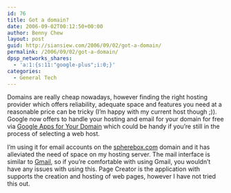 ```yaml
---
id: 76
title: Got a domain?
date: 2006-09-02T00:12:50+00:00
author: Benny Chew
layout: post
guid: http://siansiew.com/2006/09/02/got-a-domain/
permalink: /2006/09/02/got-a-domain/
dpsp_networks_shares:
  - 'a:1:{s:11:"google-plus";i:0;}'
categories:
  - General Tech
---
```

Domains are really cheap nowadays, however finding the right hosting provider which offers reliability, adequate space and features you need at a reasonable price can be tricky (I&#8217;m happy with my current host though ;)). Google now offers to handle your hosting and email for your domain for free via <a target="_blank" href="https://www.google.com/a/">Google Apps for Your Domain</a> which could be handy if you&#8217;re still in the process of selecting a web host.

I&#8217;m using it for email accounts on the <a target="_blank" href="http://spherebox.com/">spherebox.com</a> domain and it has alleviated the need of space on my hosting server. The mail interface is similar to <a target="_blank" href="http://mail.google.com/">Gmail</a>, so if you&#8217;re comfortable with using Gmail, you wouldn&#8217;t have any issues with using this. Page Creator is the application with supports the creation and hosting of web pages, however I have not tried this out.
